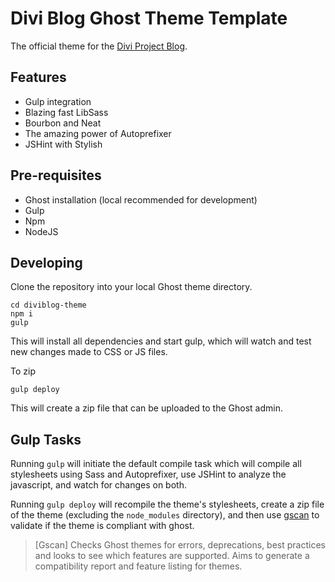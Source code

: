 # Divi Blog Ghost Theme Template

The official theme for the [Divi Project Blog](https://blog.diviproject.org).

## Features

- Gulp integration
- Blazing fast LibSass
- Bourbon and Neat
- The amazing power of Autoprefixer
- JSHint with Stylish

## Pre-requisites

- Ghost installation (local recommended for development)
- Gulp
- Npm
- NodeJS

## Developing

Clone the repository into your local Ghost theme directory. 

```
cd diviblog-theme
npm i
gulp
```
This will install all dependencies and start gulp, which will watch and test new changes made to CSS or JS files.

To zip 
```
gulp deploy
```
This will create a zip file that can be uploaded to the Ghost admin.

## Gulp Tasks

Running `gulp` will initiate the default compile task which will compile all
stylesheets using Sass and Autoprefixer, use JSHint to analyze the javascript,
and watch for changes on both.

Running `gulp deploy` will recompile the theme's stylesheets, create a zip file
of the theme (excluding the `node_modules` directory), and then use
[gscan](https://github.com/TryGhost/gscan) to validate if the theme is compliant
with ghost.

> [Gscan] Checks Ghost themes for errors, deprecations, best practices and looks
> to see which features are supported. Aims to generate a compatibility report
> and feature listing for themes.
